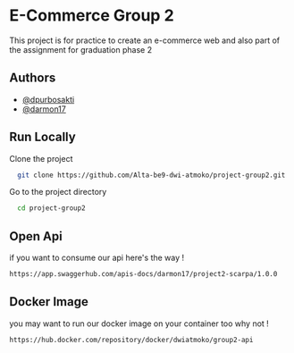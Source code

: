 # E-Commerce Group 2

This project is for practice to create an e-commerce web and also
 part of the assignment for graduation phase 2

## Authors

- [@dpurbosakti](https://github.com/dpurbosakti)
- [@darmon17](https://github.com/darmon17)


## Run Locally

Clone the project

```bash
  git clone https://github.com/Alta-be9-dwi-atmoko/project-group2.git
```

Go to the project directory

```bash
  cd project-group2
```

## Open Api

if you want to consume our api
here's the way !

```bash
https://app.swaggerhub.com/apis-docs/darmon17/project2-scarpa/1.0.0
```

## Docker Image

you may want to run our docker image on your container too
why not !

```bash 
https://hub.docker.com/repository/docker/dwiatmoko/group2-api
```
